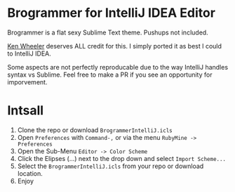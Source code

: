# Brogrammer for IntelliJ IDEA Editor
Brogrammer is a flat sexy Sublime Text theme. Pushups not included.

[Ken Wheeler](https://github.com/kenwheeler) deserves ALL credit for this. I simply ported it as best I could to IntelliJ IDEA.

Some aspects are not perfectly reproducable due to the way IntelliJ handles syntax vs Sublime. Feel free to make a PR if you see an opportunity for imporvement.
# Intsall
1. Clone the repo or download `BrogrammerIntelliJ.icls`
2. Open `Preferences` with `Command-,` or via the menu `RubyMine -> Preferences`
3. Open the Sub-Menu `Editor -> Color Scheme`
4. Click the Elipses (...) next to the drop down and select `Import Scheme...`
5. Select the `BrogrammerIntelliJ.icls` from your repo or download location.
6. Enjoy
# 
